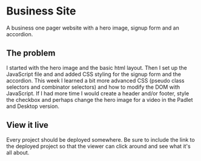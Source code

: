 # Business Site

A business one pager website with a hero image, signup form and an accordion.

## The problem

I started with the hero image and the basic html layout. Then I set up the JavaScript file and and added CSS styling for the signup form and the accordion. This week I learned a bit more advanced CSS (pseudo class selectors and combinator selectors) and how to modify the DOM with JavaScript. If I had more time I would create a header and/or footer, style the checkbox and perhaps change the hero image for a video in the Padlet and Desktop version.

## View it live
Every project should be deployed somewhere. Be sure to include the link to the deployed project so that the viewer can click around and see what it's all about.
